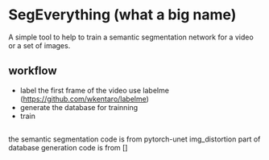 # SegEverything (what a big name)
A simple tool to help to train a semantic segmentation network for a video or a set of images.

## workflow
- label the first frame of the video use labelme (https://github.com/wkentaro/labelme)
- generate the database for trainning
- train 
##  
the semantic segmentation code is from pytorch-unet
img_distortion part of database generation code is from []
